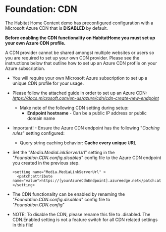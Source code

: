 # Foundation: CDN #

The Habitat Home Content demo has preconfigured configuration with a Microsoft Azure CDN that is **DISABLED** by default.

**Before enabling the CDN functionality on HabitatHome you must set up your own Azure CDN profile.**

A CDN provider cannot be shared amongst multiple websites or users so you are required to set up your own CDN provider. Please see the instructions below that outline how to set up an Azure CDN profile on your Azure subscription.

- You will require your own Microsoft Azure subscription to set up a unique CDN profile for your usage.
- Please follow the attached guide in order to set up an Azure CDN: *https://docs.microsoft.com/en-us/azure/cdn/cdn-create-new-endpoint*
    - Make note of the following CDN setting during setup:
	    - **Endpoint hostname** - Can be a public IP address or public domain name
- Important! - Ensure the Azure CDN endpoint has the following "*Caching rules*" setting configured:
  - Query string caching behavior: **Cache every unique URL**
- Set the "*Media.MediaLinkServerUrl*" setting in the "*Foundation.CDN.config.disabled*" config file to the Azure CDN endpoint you created in the previous step.

      <setting name="Media.MediaLinkServerUrl" >
        <patch:attribute name="value">https://[yourAzureCdnEndpoint].azureedge.net</patch:attribute>
      </setting>
      
- The CDN functionality can be enabled by renaming the "*Foundation.CDN.config.disabled*" config file to "*Foundation.CDN.config*"
- NOTE: To disable the CDN, please rename this file to .disabled. The CDN.Enabled setting is not a feature switch for all CDN related settings in this file!